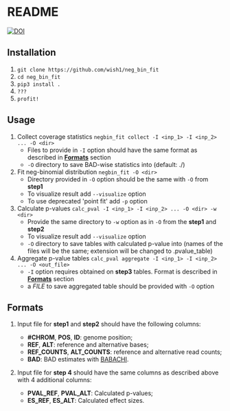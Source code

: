 # README
[![DOI](https://zenodo.org/badge/423606910.svg)](https://zenodo.org/badge/latestdoi/423606910)
## Installation
1) ```git clone https://github.com/wish1/neg_bin_fit```
2) ```cd neg_bin_fit```
3) ```pip3 install .```
4) ```???```
5) ```profit!```

## Usage
 1) Collect coverage statistics ```negbin_fit collect -I <inp_1> -I <inp_2> ... -O <dir> ```
	 * Files to provide in ```-I``` option should have the same format as described in [<b>Formats</b>](#Formats) section
	 * ```-O``` directory to save BAD-wise statistics into (default: ./)
 2) Fit neg-binomial distribution ```negbin_fit -O <dir>```
    * Directory provided in ```-O``` option should be the same with ```-O``` from <b>step1</b>
    * To visualize result add ```--visualize``` option
    * To use deprecated 'point fit' add ```-p``` option
3) Calculate p-values ```calc_pval -I <inp_1> -I <inp_2> ... -O <dir> -w <dir>```
    * Provide the same directory to ```-w``` option as in ```-O``` from the <b>step1</b> and <b>step2</b> 
    * To visualize result add ```--visualize``` option
    * ```-O``` directory to save tables with calculated p-value into (names of the files will be the same; extension will be changed to .pvalue_table)
4) Aggregate p-value tables ```calc_pval aggregate -I <inp_1> -I <inp_2> ... -O <out_file>```
	* ```-I``` option requires obtained on <b>step3</b> tables. Format is described in [<b>Formats</b>](#Formats) section
	* a *FILE* to save aggregated table should be provided with ```-O``` option  

## Formats

1) Input file for <b>step1</b> and <b>step2</b> should have the following columns: 
	- <b>#CHROM</b>, <b>POS</b>, <b>ID</b>: genome position;
	- <b>REF</b>, <b>ALT</b>:  reference and alternative bases;
	- <b>REF_COUNTS</b>, <b>ALT_COUNTS</b>: reference and alternative read counts;
	- <b>BAD</b>: BAD estimates with [BABACHI](https://github.com/autosome-ru/BABACHI).

2) Input file for <b>step 4</b> should have the same columns as described above with 4 additional columns:
	- <b>PVAL_REF</b>, <b>PVAL_ALT</b>: Calculated p-values;
	- <b>ES_REF</b>, <b>ES_ALT</b>: Calculated effect sizes.
